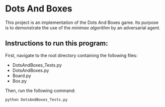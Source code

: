 # Dots And Boxes
This project is an implementation of the Dots And Boxes game. Its purpose is to demonstrate the use of the _minimax algorithm_ by an adversarial agent. 

## Instructions to run this program:
First, navigate to the root directory containing the following files:
* DotsAndBoxes_Tests.py
* DotsAndBoxes.py
* Board.py
* Box.py

Then, run the following command:

```
python DotsAndBoxes_Tests.py
```
